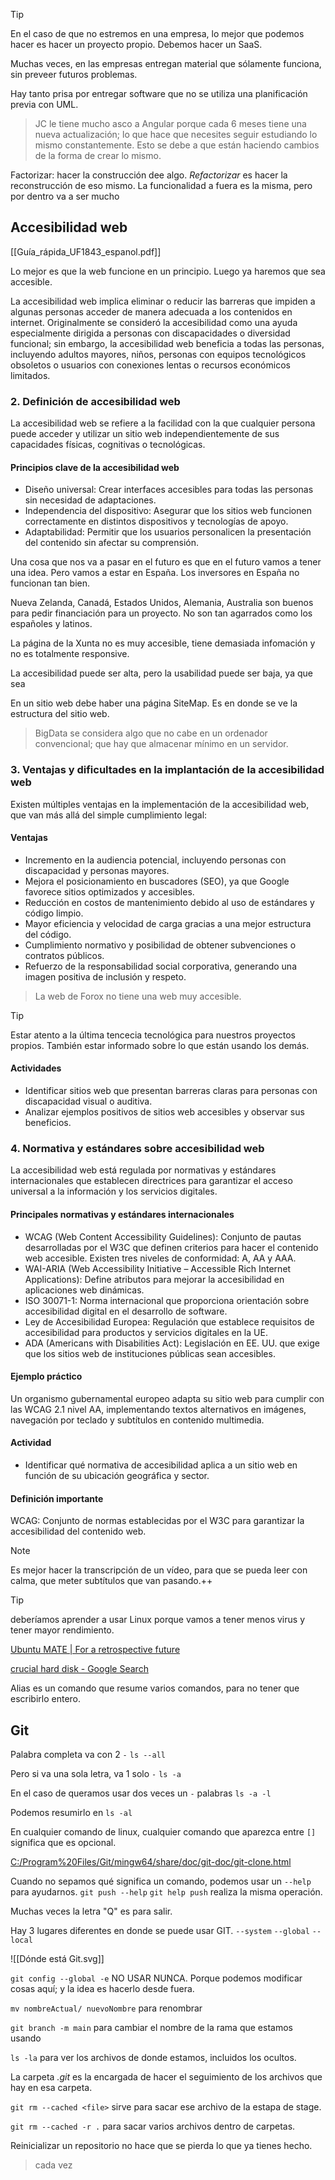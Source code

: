 > [!tip]
> En el caso de que no estremos en una empresa, lo mejor que podemos hacer es hacer un proyecto propio. Debemos hacer un SaaS.

Muchas veces, en las empresas entregan material que sólamente funciona, sin preveer futuros problemas. 

Hay tanto prisa por entregar software que no se utiliza una planificación previa con UML.

> JC le tiene mucho asco a Angular porque cada 6 meses tiene una nueva actualización; lo que hace que necesites seguir estudiando lo mismo constantemente. Esto se debe a que están haciendo cambios de la forma de crear lo mismo.

Factorizar: hacer la construcción dee algo. *Refactorizar* es hacer la reconstrucción de eso mismo. La funcionalidad a fuera es la misma, pero por dentro va a ser mucho

## Accesibilidad web

[[Guía_rápida_UF1843_espanol.pdf]]

Lo mejor es que la web funcione en un principio. Luego ya haremos que sea accesible.

La accesibilidad web implica eliminar o reducir las barreras que impiden a algunas personas acceder de manera adecuada a los contenidos en internet. Originalmente se consideró la accesibilidad como una ayuda especialmente dirigida a personas con discapacidades o diversidad funcional; sin embargo, la accesibilidad web beneficia a todas las personas, incluyendo adultos mayores, niños, personas con equipos tecnológicos obsoletos o usuarios con conexiones lentas o recursos económicos limitados.

### 2. Definición de accesibilidad web

La accesibilidad web se refiere a la facilidad con la que cualquier persona puede acceder y utilizar un sitio web independientemente de sus capacidades físicas, cognitivas o tecnológicas.

#### Principios clave de la accesibilidad web
- Diseño universal: Crear interfaces accesibles para todas las personas sin necesidad de adaptaciones.
- Independencia del dispositivo: Asegurar que los sitios web funcionen correctamente en distintos dispositivos y tecnologías de apoyo.
- Adaptabilidad: Permitir que los usuarios personalicen la presentación del contenido sin afectar su comprensión.

Una cosa que nos va a pasar en el futuro es que en el futuro vamos a tener una idea. Pero vamos a estar en España. Los inversores en España no funcionan tan bien. 

Nueva Zelanda, Canadá, Estados Unidos, Alemania, Australia son buenos para pedir financiación para un proyecto. No son tan agarrados como los españoles y latinos.

La página de la Xunta no es muy accesible, tiene demasiada infomación y no es totalmente responsive.

La accesibilidad puede ser alta, pero la usabilidad puede ser baja, ya que sea 

En un sitio web debe haber una página SiteMap. Es en donde se ve la estructura del sitio web.

> BigData se considera algo que no cabe en un ordenador convencional; que hay que almacenar mínimo en un servidor.

### 3. Ventajas y dificultades en la implantación de la accesibilidad web

Existen múltiples ventajas en la implementación de la accesibilidad web, que van más allá del simple cumplimiento legal:

#### Ventajas

- Incremento en la audiencia potencial, incluyendo personas con discapacidad y personas mayores.
- Mejora el posicionamiento en buscadores (SEO), ya que Google favorece sitios optimizados y accesibles.
- Reducción en costos de mantenimiento debido al uso de estándares y código limpio.
- Mayor eficiencia y velocidad de carga gracias a una mejor estructura del código.
- Cumplimiento normativo y posibilidad de obtener subvenciones o contratos públicos.
- Refuerzo de la responsabilidad social corporativa, generando una imagen positiva de inclusión y respeto.

> La web de Forox no tiene una web muy accesible.

> [!tip]
> Estar atento a la última tencecia tecnológica para nuestros proyectos propios.
> También estar informado sobre lo que están usando los demás.

#### Actividades
- Identificar sitios web que presentan barreras claras para personas con discapacidad visual o auditiva.
- Analizar ejemplos positivos de sitios web accesibles y observar sus beneficios.

### 4. Normativa y estándares sobre accesibilidad web

La accesibilidad web está regulada por normativas y estándares internacionales que establecen directrices para garantizar el acceso universal a la información y los servicios digitales.

#### Principales normativas y estándares internacionales
- WCAG (Web Content Accessibility Guidelines): Conjunto de pautas desarrolladas por el W3C que definen criterios para hacer el contenido web accesible. Existen tres niveles de conformidad: A, AA y AAA.
- WAI-ARIA (Web Accessibility Initiative – Accessible Rich Internet Applications): Define atributos para mejorar la accesibilidad en aplicaciones web dinámicas.
- ISO 30071-1: Norma internacional que proporciona orientación sobre accesibilidad digital en el desarrollo de software.
- Ley de Accesibilidad Europea: Regulación que establece requisitos de accesibilidad para productos y servicios digitales en la UE.
- ADA (Americans with Disabilities Act): Legislación en EE. UU. que exige que los sitios web de instituciones públicas sean accesibles.

#### Ejemplo práctico
Un organismo gubernamental europeo adapta su sitio web para cumplir con las WCAG 2.1 nivel AA, implementando textos alternativos en imágenes, navegación por teclado y subtítulos en contenido multimedia.

#### Actividad
- Identificar qué normativa de accesibilidad aplica a un sitio web en función de su ubicación geográfica y sector.

#### Definición importante
WCAG: Conjunto de normas establecidas por el W3C para garantizar la accesibilidad del contenido web.

> [!note]
> Es mejor hacer la transcripción de un vídeo, para que se pueda leer con calma, que meter subtítulos que van pasando.++

> [!tip]
> deberíamos aprender a usar Linux porque vamos a tener menos virus y tener mayor rendimiento.

[Ubuntu MATE | For a retrospective future](https://ubuntu-mate.org/)

[crucial hard disk - Google Search](https://www.google.com/search?sca_esv=66c0bd73c9966c89&q=crucial+hard+disk&udm=2&fbs=ABzOT_CWdhQLP1FcmU5B0fn3xuWpA-dk4wpBWOGsoR7DG5zJBteutRhCIwSdaS7of3GY5DR_y7mjIMia4GqlCEeMWTqGNRC4ZtxEZ_ZtvVQnIbqX-aRMi2iwfuOpmRTSRut0yuFoDcUNwTQsUnJpmeXjOogrfWsDdQ8wOpQBtCqPB1tIPyGzvlJBXVpIV6oFNhdPQI_ctmSt&sa=X&ved=2ahUKEwj6wq_--5CMAxUdiv0HHR6dNkYQtKgLegQIFBAB&biw=1222&bih=746&dpr=1.25)

Alias es un comando que resume varios comandos, para no tener que escribirlo entero.

## Git

Palabra completa va con 2 `-`
`ls --all`

Pero si va una sola letra, va 1 solo `-`
`ls -a`

En el caso de queramos usar dos veces un `-` palabras
`ls -a -l`

Podemos resumirlo en 
`ls -al`

En cualquier comando de linux, cualquier comando que aparezca entre `[]` significa que es opcional.

[C:/Program%20Files/Git/mingw64/share/doc/git-doc/git-clone.html](file:///C:/Program%20Files/Git/mingw64/share/doc/git-doc/git-clone.html)

Cuando no sepamos qué significa un comando, podemos usar un `--help` para ayudarnos. 
`git push --help`
`git help push` realiza la misma operación.

Muchas veces la letra "Q" es para salir.

Hay 3 lugares diferentes en donde se puede usar GIT. `--system` `--global` `--local`

![[Dónde está Git.svg]]

`git config --global -e` NO USAR NUNCA. Porque podemos modificar cosas aquí;  y la idea es hacerlo desde fuera.

`mv nombreActual/ nuevoNombre` para renombrar

`git branch -m main` para cambiar el nombre de la rama que estamos usando

`ls -la` para ver los archivos de donde estamos, incluidos los ocultos.

La carpeta *.git* es la encargada de hacer el seguimiento de los archivos que hay en esa carpeta.

`git rm --cached <file>` sirve para sacar ese archivo de la estapa de stage.

`git rm --cached -r .` para sacar varios archivos dentro de carpetas.

Reinicializar un repositorio no hace que se pierda lo que ya tienes hecho.

> cada vez 
